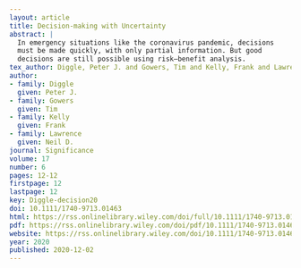```yaml
---
layout: article
title: Decision-making with Uncertainty
abstract: |
  In emergency situations like the coronavirus pandemic, decisions
  must be made quickly, with only partial information. But good
  decisions are still possible using risk–benefit analysis. 
tex_author: Diggle, Peter J. and Gowers, Tim and Kelly, Frank and Lawrence, Neil D.
author:
- family: Diggle
  given: Peter J.
- family: Gowers
  given: Tim
- family: Kelly
  given: Frank
- family: Lawrence
  given: Neil D. 
journal: Significance
volume: 17
number: 6
pages: 12-12
firstpage: 12
lastpage: 12
key: Diggle-decision20
doi: 10.1111/1740-9713.01463
html: https://rss.onlinelibrary.wiley.com/doi/full/10.1111/1740-9713.01463
pdf: https://rss.onlinelibrary.wiley.com/doi/pdf/10.1111/1740-9713.01463
website: https://rss.onlinelibrary.wiley.com/doi/10.1111/1740-9713.01463
year: 2020
published: 2020-12-02
---
```


